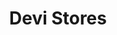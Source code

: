 ---
title: "Devi Stores"
url: /thiruvananthapuram/devi-stores-m-s-bhavan-elavupalam/
shop: Dorfladen
---